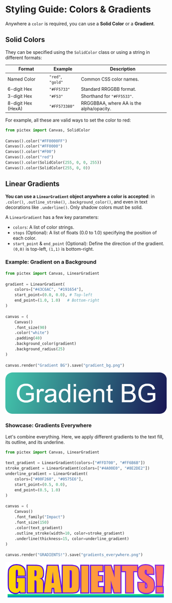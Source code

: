 # Styling Guide: Colors & Gradients

Anywhere a `color` is required, you can use a **Solid Color** or a **Gradient**.

## Solid Colors

They can be specified using the `SolidColor` class or using a string in different formats:

| Format           | Example         | Description                               |
| ---------------- | --------------- | ----------------------------------------- |
| Named Color      | `"red"`, `"gold"` | Common CSS color names.                   |
| 6-digit Hex      | `"#FF5733"`     | Standard RRGGBB format.                   |
| 3-digit Hex      | `"#F53"`         | Shorthand for `"#FF5533"`.                |
| 8-digit Hex (HexA) | `"#FF573380"`   | RRGGBBAA, where AA is the alpha/opacity. |

For example, all these are valid ways to set the color to red:

```python
from pictex import Canvas, SolidColor

Canvas().color("#FF0000FF")
Canvas().color("#FF0000")
Canvas().color("#F00")
Canvas().color("red")
Canvas().color(SolidColor(255, 0, 0, 255))
Canvas().color(SolidColor(255, 0, 0))
```

## Linear Gradients

**You can use a `LinearGradient` object anywhere a color is accepted**: in `.color()`, `.outline_stroke()`, `.background_color()`, and even in text decorations like `.underline()`. Only shadow colors must be solid.

A `LinearGradient` has a few key parameters:
-   `colors`: A list of color strings.
-   `stops` (Optional): A list of floats (0.0 to 1.0) specifying the position of each color.
-   `start_point` & `end_point` (Optional): Define the direction of the gradient. `(0,0)` is top-left, `(1,1)` is bottom-right.

### Example: Gradient on a Background

```python
from pictex import Canvas, LinearGradient

gradient = LinearGradient(
    colors=["#43C6AC", "#191654"],
    start_point=(0.0, 0.0), # Top-left
    end_point=(1.0, 1.0)   # Bottom-right
)

canvas = (
    Canvas()
    .font_size(90)
    .color("white")
    .padding(40)
    .background_color(gradient)
    .background_radius(25)
)

canvas.render("Gradient BG").save("gradient_bg.png")
```

![Background gradient result](assets/colors-1.png)

### Showcase: Gradients Everywhere

Let's combine everything. Here, we apply different gradients to the text fill, its outline, and its underline.

```python
from pictex import Canvas, LinearGradient

text_gradient = LinearGradient(colors=["#FFD700", "#FF6B6B"])
stroke_gradient = LinearGradient(colors=["#4A00E0", "#8E2DE2"])
underline_gradient = LinearGradient(
    colors=["#00F260", "#0575E6"],
    start_point=(0.5, 0.0),
    end_point=(0.5, 1.0)
)

canvas = (
    Canvas()
    .font_family("Impact")
    .font_size(150)
    .color(text_gradient)
    .outline_stroke(width=10, color=stroke_gradient)
    .underline(thickness=15, color=underline_gradient)
)

canvas.render("GRADIENTS!").save("gradients_everywhere.png")
```

![Gradients everywhere result](assets/colors-2.png)